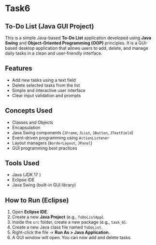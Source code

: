 # Task6
## To-Do List (Java GUI Project)

This is a simple Java-based **To-Do List** application developed using **Java Swing** and **Object-Oriented Programming (OOP)** principles. It is a GUI-based desktop application that allows users to add, delete, and manage daily tasks in a clean and user-friendly interface.

## Features

* Add new tasks using a text field
* Delete selected tasks from the list
* Simple and interactive user interface
* Clear input validation and prompts

## Concepts Used

* Classes and Objects
* Encapsulation
* Java Swing components (`JFrame`, `JList`, `JButton`, `JTextField`)
* Event-driven programming using `ActionListener`
* Layout managers (`BorderLayout`, `JPanel`)
* GUI programming best practices

## Tools Used

* Java (JDK 17 )
* Eclipse IDE
* Java Swing (built-in GUI library)

##  How to Run (Eclipse)

1. Open **Eclipse IDE**.
2. Create a new **Java Project** (e.g., `ToDoListApp`).
3. Inside the `src` folder, create a new package (e.g., `task_6`).
4. Create a new Java class file named `ToDoList`.
5. Right-click the file → **Run As > Java Application**.
6. A GUI window will open. You can now add and delete tasks.
